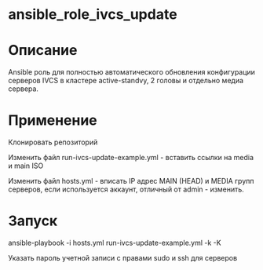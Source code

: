 # ansible_role_ivcs_update
# Описание
Ansible роль для полностью автоматического обновления конфигурации серверов IVCS в кластере active-standvy, 2 головы и отдельно медиа сервера.
# Применение
Клонировать репозиторий

Изменить файл run-ivcs-update-example.yml - вставить ссылки на media и main ISO

Изменить файл hosts.yml - вписать IP адрес MAIN (HEAD) и MEDIA групп серверов, если используется аккаунт, отличный от admin - изменить.
# Запуск
ansible-playbook -i hosts.yml run-ivcs-update-example.yml -k -K

Указать пароль учетной записи с правами sudo и ssh для серверов
